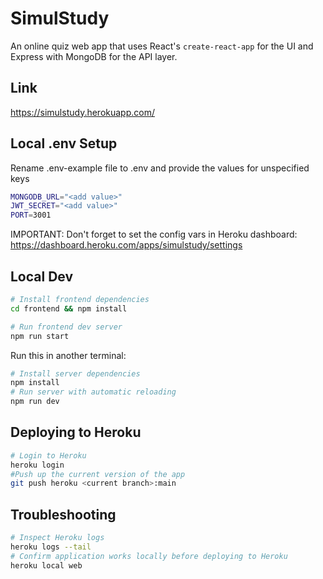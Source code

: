 # SimulStudy

An online quiz web app that uses React's `create-react-app` for the UI
and Express with MongoDB for the API layer.

## Link
https://simulstudy.herokuapp.com/

## Local .env Setup

Rename .env-example file to .env and provide the values for unspecified keys

```sh
MONGODB_URL="<add value>"
JWT_SECRET="<add value>"
PORT=3001
```

IMPORTANT: Don't forget to set the config vars in Heroku dashboard:
https://dashboard.heroku.com/apps/simulstudy/settings

## Local Dev

```sh
# Install frontend dependencies
cd frontend && npm install

# Run frontend dev server
npm run start
```

Run this in another terminal:

```sh
# Install server dependencies
npm install
# Run server with automatic reloading
npm run dev
```

## Deploying to Heroku

```sh
# Login to Heroku
heroku login
#Push up the current version of the app
git push heroku <current branch>:main
```

## Troubleshooting

```sh
# Inspect Heroku logs
heroku logs --tail
# Confirm application works locally before deploying to Heroku
heroku local web
```

